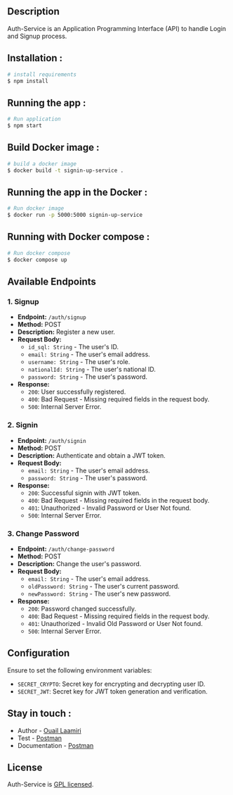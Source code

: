 
## Description

Auth-Service is an Application Programming Interface (API) to handle Login and Signup process.
## Installation :
```bash
# install requirements
$ npm install
```
## Running the app : 
```bash
# Run application
$ npm start
```
## Build Docker image : 
```bash
# build a docker image
$ docker build -t signin-up-service .
```
## Running the app in the Docker : 
```bash
# Run docker image
$ docker run -p 5000:5000 signin-up-service
```
## Running with Docker compose :
```bash
# Run docker compose
$ docker compose up
```

## Available Endpoints

### 1. Signup

- **Endpoint:** `/auth/signup`
- **Method:** POST
- **Description:** Register a new user.
- **Request Body:**
  - `id_sql: String` - The user's ID.
  - `email: String` - The user's email address.
  - `username: String` - The user's role.
  - `nationalId: String` - The user's national ID.
  - `password: String` - The user's password.
- **Response:**
  - `200`: User successfully registered.
  - `400`: Bad Request - Missing required fields in the request body.
  - `500`: Internal Server Error.

### 2. Signin

- **Endpoint:** `/auth/signin`
- **Method:** POST
- **Description:** Authenticate and obtain a JWT token.
- **Request Body:**
  - `email: String` - The user's email address.
  - `password: String` - The user's password.
- **Response:**
  - `200`: Successful signin with JWT token.
  - `400`: Bad Request - Missing required fields in the request body.
  - `401`: Unauthorized - Invalid Password or User Not found.
  - `500`: Internal Server Error.

### 3. Change Password

- **Endpoint:** `/auth/change-password`
- **Method:** POST
- **Description:** Change the user's password.
- **Request Body:**
  - `email: String` - The user's email address.
  - `oldPassword: String` - The user's current password.
  - `newPassword: String` - The user's new password.
- **Response:**
  - `200`: Password changed successfully.
  - `400`: Bad Request - Missing required fields in the request body.
  - `401`: Unauthorized - Invalid Old Password or User Not found.
  - `500`: Internal Server Error.

## Configuration

Ensure to set the following environment variables:

- `SECRET_CRYPTO`: Secret key for encrypting and decrypting user ID.
- `SECRET_JWT`: Secret key for JWT token generation and verification.



## Stay in touch :
- Author - [Ouail Laamiri](https://www.linkedin.com/in/ouaillaamiri/)
- Test - [Postman](https://www.postman.com/avionics-meteorologist-32935362/workspace/postman-api-fundamentals-student-expert/collection/29141176-8abc7d24-d6b7-4b89-a56e-4e4a6e5c7a5a?action=share&creator=29141176)
- Documentation - [Postman](https://documenter.getpostman.com/view/29141176/2s9Ykt5et6)

## License

Auth-Service is [GPL licensed](LICENSE).